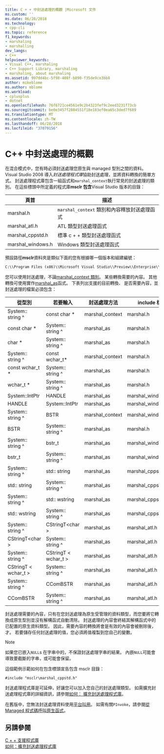 ```yaml
---
title: C + + 中封送處理的概觀 |Microsoft 文件
ms.custom: ''
ms.date: 06/28/2018
ms.technology:
- cpp-cli
ms.topic: reference
f1_keywords:
- marshaling
- marshalling
dev_langs:
- C++
helpviewer_keywords:
- Visual C++, marshaling
- C++ Support Library, marshaling
- marshaling, about marshaling
ms.assetid: 997dd4bc-5f98-408f-b890-f35de9ce3bb8
author: mikeblome
ms.author: mblome
ms.workload:
- cplusplus
- dotnet
ms.openlocfilehash: 76f6721ce4561e9c2b4323fef9c2eed3231f73cb
ms.sourcegitcommit: be0e3457f2884551f18e183ef0ea65c3ded7f689
ms.translationtype: MT
ms.contentlocale: zh-TW
ms.lasthandoff: 06/28/2018
ms.locfileid: "37079156"
---
```

# <a name="overview-of-marshaling-in-c"></a>C++ 中封送處理的概觀
在混合模式中，您有時必須封送處理您原生與 managed 型別之間的資料。 Visual Studio 2008 導入*封送處理程式庫*協助封送處理，並將資料轉換的簡單方式。  封送處理程式庫包含一組函式和`marshal_context`執行常見的封送處理的類別。 在這些標頭中所定義的程式庫**msclr 包含**Visual Studio 版本的目錄：

|頁首|描述|  
|---------------|-----------------|
|marshal.h|`marshal_context` 類別和內容釋放封送處理函式|
|marshal_atl.h| ATL 類型封送處理函式|
|marshal_cppstd.h|標準 c + + 類型封送處理函式|
|marshal_windows.h|Windows 類型封送處理函式|


預設路徑**msclr**資料夾是類似下面的您有根據哪一個版本和組建編號：

```cmd
C:\\Program Files (x86)\\Microsoft Visual Studio\\Preview\\Enterprise\\VC\\Tools\\MSVC\\14.15.26528\\include\\msclr
```

 您可以使用封送處理，不論[marshal_context 類別](../dotnet/marshal-context-class.md)。 某些轉換需要的內容。 其他轉換可使用實作[marshal_as](../dotnet/marshal-as.md)函式。 下表列出支援的目前轉換、 是否需要內容，並封送處理的檔案必須包含：  
  
|從型別|若要輸入|封送處理方法|include 檔|  
|---------------|-------------|--------------------|------------------|  
|System:: string ^|const char *|marshal_context|marshal.h|  
|const char *|System:: string ^|marshal_as|marshal.h|  
|char *|System:: string ^|marshal_as|marshal.h|  
|System:: string ^|const wchar_t*|marshal_context|marshal.h|  
|const wchar_t *|System:: string ^|marshal_as|marshal.h|  
|wchar_t *|System:: string ^|marshal_as|marshal.h|  
|System::IntPtr|HANDLE|marshal_as|marshal_windows.h|  
|HANDLE|System::IntPtr|marshal_as|marshal_windows.h|  
|System:: string ^|BSTR|marshal_context|marshal_windows.h|  
|BSTR|System:: string ^|marshal_as|marshal.h|  
|System:: string ^|bstr_t|marshal_as|marshal_windows.h|  
|bstr_t|System:: string ^|marshal_as|marshal_windows.h|  
|System:: string ^|std:: string|marshal_as|marshal_cppstd.h|  
|std:: string|System:: string ^|marshal_as|marshal_cppstd.h|  
|System:: string ^|std:: wstring|marshal_as|marshal_cppstd.h|  
|std:: wstring|System:: string ^|marshal_as|marshal_cppstd.h|  
|System:: string ^|CStringT\<char >|marshal_as|marshal_atl.h|  
|CStringT\<char >|System:: string ^|marshal_as|marshal_atl.h|  
|System:: string ^|CStringT < wchar_t >|marshal_as|marshal_atl.h|  
|CStringT < wchar_t >|System:: string ^|marshal_as|marshal_atl.h|  
|System:: string ^|CComBSTR|marshal_as|marshal_atl.h|  
|CComBSTR|System:: string ^|marshal_as|marshal_atl.h|  
  
 封送處理需要的內容，只有在您封送處理為原生受管理的資料類型，而您要將它轉換成原生型別並沒有解構函式自動清除。 封送處理的內容會終結其解構函式中的已配置的原生資料類型。 因此，需要內容的轉換將會是有效的內容會被刪除後，才。 若要儲存任何封送處理的值，您必須將值複製到您自己的變數。  
  
> [!NOTE]
>  如果您已嵌入`NULL`s 在字串中的，不保證封送處理字串的結果。 內嵌`NULL`可能會導致要截斷的字串，或可能會保留。  
  
這個範例示範如何在包含標頭宣告包含 msclr 目錄：  
  
 `#include "msclr\marshal_cppstd.h"`  
  
 封送處理程式庫是可延伸，好讓您可以加入您自己的封送處理類型。 如需擴充封送處理程式庫的詳細資訊，請參閱[如何： 擴充封送處理程式庫](../dotnet/how-to-extend-the-marshaling-library.md)。  
  
 在舊版中，您無法封送處理資料使用[平台叫用](/dotnet/framework/interop/consuming-unmanaged-dll-functions)。 如需有關`PInvoke`，請參閱[從 Managed 程式碼呼叫原生函式](../dotnet/calling-native-functions-from-managed-code.md)。  
  
## <a name="see-also"></a>另請參閱  
 [C + + 支援程式庫](../dotnet/cpp-support-library.md)   
 [如何：擴充封送處理程式庫](../dotnet/how-to-extend-the-marshaling-library.md)
